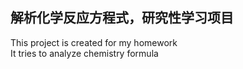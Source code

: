 解析化学反应方程式，研究性学习项目
----
This project is created for my homework  
It tries to analyze chemistry formula
